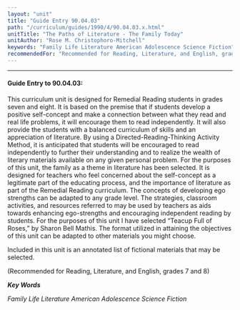 ```yaml
---
layout: "unit"
title: "Guide Entry 90.04.03"
path: "/curriculum/guides/1990/4/90.04.03.x.html"
unitTitle: "The Paths of Literature - The Family Today"
unitAuthor: "Rose M. Christophoro-Mitchell"
keywords: "Family Life Literature American Adolescence Science Fiction"
recommendedFor: "Recommended for Reading, Literature, and English, grades 7 and 8"
---
```

<body>
<hr/>
<h4>
Guide Entry to 90.04.03:
</h4>
This curriculum unit is designed for Remedial Reading students in grades seven and eight. It is based on the premise that if students develop a positive self-concept and make a connection between what they read and real life problems, it will encourage them to read independently. It will also provide the students with a balanced curriculum of skills and an appreciation of literature. By using a Directed-Reading-Thinking Activity Method, it is anticipated that students will be encouraged to read independently to further their understanding and to realize the wealth of literary materials available on any given personal problem. For the purposes of this unit, the family as a theme in literature has been selected. It is designed for teachers who feel concerned about the self-concept as a legitimate part of the educating process, and the importance of literature as part of the Remedial Reading curriculum. The concepts of developing ego strengths can be adapted to any grade level. The strategies, classroom activities, and resources referred to may be used by teachers as aids towards enhancing ego-strengths and encouraging independent reading by students. For the purposes of this unit I have selected “Teacup Full of Roses,” by Sharon Bell Mathis. The format utilized in attaining the objectives of this unit can be adapted to other materials you might choose.
<p>
Included in this unit is an annotated list of fictional materials that may be selected.
</p>
<p>
(Recommended for Reading, Literature, and English, grades 7 and 8)
</p>
<p>
<b>
<i>
Key Words
</i>
</b>
<br/>
</p>
<p>
<i>
Family Life Literature American Adolescence Science Fiction
</i>
</p>
</body>